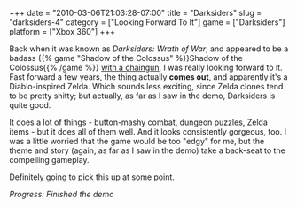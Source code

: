 +++
date = "2010-03-06T21:03:28-07:00"
title = "Darksiders"
slug = "darksiders-4"
category = ["Looking Forward To It"]
game = ["Darksiders"]
platform = ["Xbox 360"]
+++

Back when it was known as <i>Darksiders: Wrath of War</i>, and appeared to be a badass {{% game "Shadow of the Colossus" %}}Shadow of the Colossus{{% /game %}} <a href="http://www.gametrailers.com/video/gc-2008-darksiders/38741">with a chaingun</a>, I was really looking forward to it.  Fast forward a few years, the thing actually <b>comes out</b>, and apparently it's a Diablo-inspired Zelda.  Which sounds less exciting, since Zelda clones tend to be pretty shitty; but actually, as far as I saw in the demo, Darksiders is quite good.

It does a lot of things - button-mashy combat, dungeon puzzles, Zelda items - but it does all of them well.  And it looks consistently gorgeous, too.  I was a little worried that the game would be too "edgy" for me, but the theme and story (again, as far as I saw in the demo) take a back-seat to the compelling gameplay.

Definitely going to pick this up at some point.

<i>Progress: Finished the demo</i>